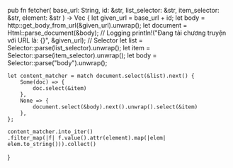 pub fn fetcher(
    base_url: String,
    id: &str,
    list_selector: &str,
    item_selector: &str,
    element: &str
) -> Vec<String> {
    let given_url = base_url + id;
    let body = http::get_body_from_url(&given_url).unwrap();
    let document = Html::parse_document(&body);
    // Logging
    println!("Đang tải chương truyện với URL là: {}", &given_url);
    // Selector
    let list = Selector::parse(list_selector).unwrap();
    let item = Selector::parse(item_selector).unwrap();
    let body = Selector::parse("body").unwrap();

    let content_matcher = match document.select(&list).next() {
        Some(doc) => {
            doc.select(&item)
        },
        None => {
            document.select(&body).next().unwrap().select(&item)
        },
    };

    content_matcher.into_iter()
    .filter_map(|f| f.value().attr(element).map(|elem| elem.to_string())).collect()
}